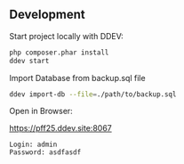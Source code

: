 ## Development

Start project locally with DDEV:
    
```bash
php composer.phar install
ddev start
```
Import Database from backup.sql file

```bash
ddev import-db --file=./path/to/backup.sql
```
Open in Browser:

https://pff25.ddev.site:8067

```
Login: admin
Password: asdfasdf
```
